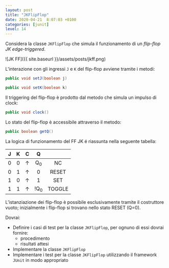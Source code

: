 ```yaml
---
layout: post
title: "JKFlipFlop"
date: 2020-04-21  8:07:03 +0100
categories: [junit]
level: 14
---
```


Considera la classe `JKFlipFlop` che simula il funzionamento di un *flip-flop JK edge-triggered*. 

![JK FF]({{ site.baseurl }}/assets/posts/jkff.png)

L’interazione con gli ingressi `J` e `K` del flip-flop avviene tramite i metodi:

~~~java
public void setJ(boolean j)

public void setK(boolean k)
~~~


Il triggering del flip-flop è prodotto dal metodo che simula un impulso di clock:

~~~java
public void clock()
~~~

Lo stato del flip-flop è accessibile attraverso il metodo:

~~~java
public boolean getQ()
~~~

La logica di funzionamento del FF JK é riassunta nella seguente tabella:

| J    | K    |C     |Q     |      |
|:----:|:----:|:----:|:----:|:----:|
| 0 | 0 | &#8593; | Q<sub>0</sub> | NC |
| 0 | 1 | &#8593; | 0 | RESET |
| 1 | 0 | &#8593; | 1 | SET |
| 1 | 1 | &#8593; | !Q<sub>0</sub> | TOGGLE |


L’istanziazione dei flip-flop è possibile esclusivamente tramite il costruttore vuoto; inizialmente i flip-flop si trovano nello stato RESET (Q=0).


Dovrai:

- Definire i casi di test per la classe `JKFlipFlop`, per ognuno di essi dovrai fornire:
	- procedimento
	- risultati attesi
- Implementare la classe `JKFlipFlop` 
- Implementare i test per la classe `JKFlipFlop` utilizzando il framework `JUnit` in modo appropriato